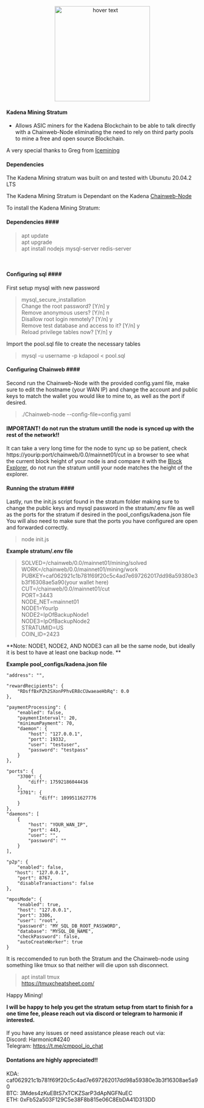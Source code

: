 
<p align="center">
  <img src="https://i.ibb.co/w4jzh9F/mine.png" width="250" title="hover text">
</p>

#### Kadena Mining Stratum ####
* Allows ASIC miners for the Kadena Blockchain to be able to talk directly with a Chainweb-Node eliminating the need to rely on third party pools to mine a free and open source Blockchain.

A very special thanks to Greg from [Icemining](https://icemining.ca/)

#### Dependencies ####
The Kadena Mining stratum was built on and tested with Ubunutu 20.04.2 LTS 

The Kadena Mining Stratum is Dependant on the Kadena [Chainweb-Node](https://github.com/kadena-io/chainweb-node)

To install the Kadena Mining Stratum:

#### Dependencies #### <br>
> apt update <br>
> apt upgrade <br>
> apt install nodejs mysql-server redis-server
<br>

#### Configuring sql #### <br>
First setup mysql with new password <br>
> mysql_secure_installation <br>
> Change the root password? [Y/n] y <br>
> Remove anonymous users? [Y/n] n <br>
> Disallow root login remotely? [Y/n] y <br>
> Remove test database and access to it? [Y/n] y <br>
> Reload privilege tables now? [Y/n] y <br>

Import the pool.sql file to create the necessary tables 
> mysql -u username -p kdapool < pool.sql


#### Configuring Chainweb #### <br>
Second run the Chainweb-Node with the provided config.yaml file, make sure to edit the hostname (your WAN IP) and change the account and public keys to match the wallet you would like to mine to, as well as the port if desired. 
> ./Chainweb-node --config-file=config.yaml
#### IMPORTANT! do not run the stratum untill the node is synced up with the rest of the network!! ####
It can take a very long time for the node to sync up so be patient, check https://yourip:port/chainweb/0.0/mainnet01/cut in a browser to see what the current block height of your node is and compare it with the [Block Explorer](https://explorer.chainweb.com/mainnet), do not run the stratum untill your node matches the height of the explorer. 


#### Running the stratum #### <br>
Lastly, run the init.js script found in the stratum folder making sure to change the public keys and mysql password in the stratum/.env file as well as the ports for the stratum if desired in the pool_configs/kadena.json file 
You will also need to make sure that the ports you have configured are open and forwarded correctly.
>node init.js 



**Example stratum/.env file  <br>**
>SOLVED=/chainweb/0.0/mainnet01/mining/solved <br>
>WORK=/chainweb/0.0/mainnet01/mining/work <br>
>PUBKEY=caf062921c1b781f69f20c5c4ad7e697262017dd98a59380e3b3f16308ae5a90(your wallet here) <br>
>CUT=/chainweb/0.0/mainnet01/cut <br>
>PORT=3443 <br>
>NODE_NET=mainnet01 <br>
>NODE1=YourIp <br>
>NODE2=IpOfBackupNode1 <br>
>NODE3=IpOfBackupNode2 <br>
>STRATUMID=US <br>
>COIN_ID=2423 <br>

**Note: NODE1, NODE2, AND NODE3 can all be the same node, but ideally it is best to have at least one backup node. 
**



**Example pool_configs/kadena.json file**                                                                                            

    "address": "",

    "rewardRecipients": {
        "RDsffBxPZh2SXonPPhvER8cCUwaeaeHbRq": 0.0
    }, 

    "paymentProcessing": {
        "enabled": false,
        "paymentInterval": 20,
        "minimumPayment": 70,
        "daemon": {
            "host": "127.0.0.1",
            "port": 19332,
            "user": "testuser",
            "password": "testpass"
        }
    },

    "ports": {
        "3700": {
            "diff": 17592186044416 
        },
        "3701": {
                "diff": 1099511627776 
        }
    },
    "daemons": [
        {
            "host": "YOUR_WAN_IP",
            "port": 443,
            "user": "",
            "password": ""
        }
    ],

    "p2p": {
        "enabled": false,
       "host": "127.0.0.1",
        "port": 8767,
        "disableTransactions": false
    },

    "mposMode": {
        "enabled": true,
        "host": "127.0.0.1",
        "port": 3306,
        "user": "root",
        "password": "MY_SQL_DB_ROOT_PASSWORD",
        "database": "MYSQL_DB_NAME",
        "checkPassword": false,
        "autoCreateWorker": true
    }









It is reccomended to run both the Stratum and the Chainweb-node using something like tmux so that neither will die upon ssh disconnect. <br>
>apt install tmux <br>
> https://tmuxcheatsheet.com/ <br>



Happy Mining! <br>


**I will be happy to help you get the stratum setup from start to finish for a one time fee, please reach out via discord or telegram to harmonic if interested.**<br>
<br> 
If you have any issues or need assistance please reach out via: <br>
Discord: Harmonic#4240 <br>
Telegram: https://t.me/cmpool_io_chat <br> 


#### Dontations are highly appreciated!! ####
KDA: caf062921c1b781f69f20c5c4ad7e697262017dd98a59380e3b3f16308ae5a90 <br>
BTC: 3Mdes4zKuEBtS7xTCKZSarP3dApNGFNuEC <br> 
ETH: 0xFb52a503F129C5e38F8b815e06C8EbDA41D313DD 
